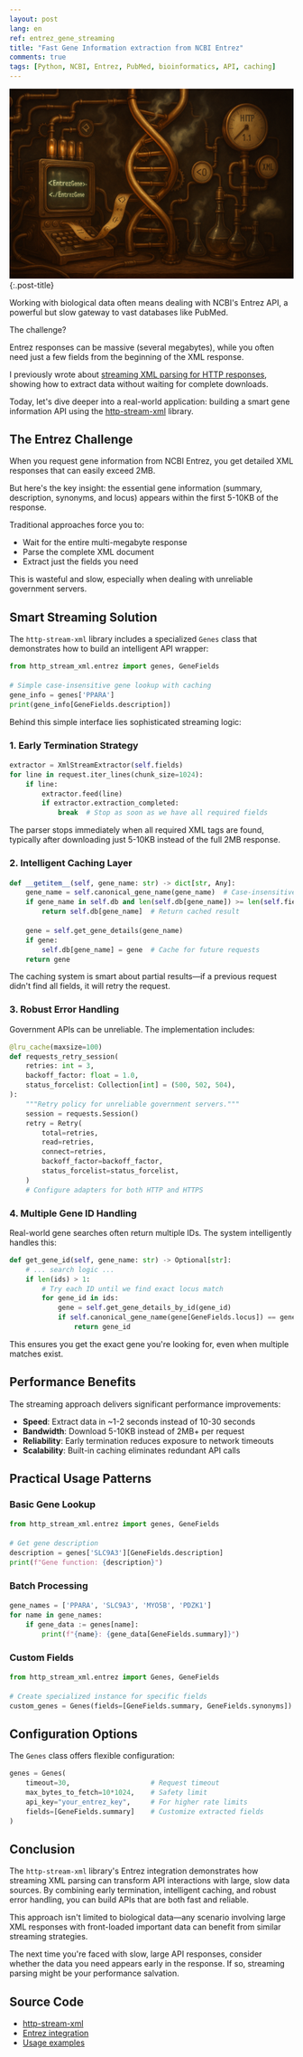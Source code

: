 ```yaml
---
layout: post
lang: en
ref: entrez_gene_streaming
title: "Fast Gene Information extraction from NCBI Entrez"
comments: true
tags: [Python, NCBI, Entrez, PubMed, bioinformatics, API, caching]
---
```


![](/images/dna-helix-streaming.png){:.post-title}

Working with biological data often means dealing with NCBI's Entrez API, a powerful but slow gateway to vast databases like PubMed. 

The challenge? 

Entrez responses can be massive (several megabytes), while you often need just a few fields from the beginning 
of the XML response.

I previously wrote about [streaming XML parsing for HTTP responses](https://sorokin.engineer/posts/en/xml_streaming_chunks_load.html), showing how to extract data without waiting for complete 
downloads. 

Today, let's dive deeper into a real-world application: building a smart gene information API using the 
[http-stream-xml](https://pypi.org/project/http-stream-xml/) library.

## The Entrez Challenge

When you request gene information from NCBI Entrez, you get detailed XML responses that can easily exceed 2MB. 

But here's the key insight: the essential gene information (summary, description, synonyms, and locus) appears within 
the first 5-10KB of the response.

Traditional approaches force you to:
- Wait for the entire multi-megabyte response
- Parse the complete XML document
- Extract just the fields you need

This is wasteful and slow, especially when dealing with unreliable government servers.

## Smart Streaming Solution

The `http-stream-xml` library includes a specialized `Genes` class that demonstrates how to build an intelligent API wrapper:

```python
from http_stream_xml.entrez import genes, GeneFields

# Simple case-insensitive gene lookup with caching
gene_info = genes['PPARA']
print(gene_info[GeneFields.description])
```

Behind this simple interface lies sophisticated streaming logic:

### 1. Early Termination Strategy

```python
extractor = XmlStreamExtractor(self.fields)
for line in request.iter_lines(chunk_size=1024):
    if line:
        extractor.feed(line)
        if extractor.extraction_completed:
            break  # Stop as soon as we have all required fields
```

The parser stops immediately when all required XML tags are found, typically after downloading just 5-10KB instead of the full 2MB response.

### 2. Intelligent Caching Layer

```python
def __getitem__(self, gene_name: str) -> dict[str, Any]:
    gene_name = self.canonical_gene_name(gene_name)  # Case-insensitive
    if gene_name in self.db and len(self.db[gene_name]) >= len(self.fields):
        return self.db[gene_name]  # Return cached result

    gene = self.get_gene_details(gene_name)
    if gene:
        self.db[gene_name] = gene  # Cache for future requests
    return gene
```

The caching system is smart about partial results—if a previous request didn't find all fields, it will retry the request.

### 3. Robust Error Handling

Government APIs can be unreliable. The implementation includes:

```python
@lru_cache(maxsize=100)
def requests_retry_session(
    retries: int = 3,
    backoff_factor: float = 1.0,
    status_forcelist: Collection[int] = (500, 502, 504),
):
    """Retry policy for unreliable government servers."""
    session = requests.Session()
    retry = Retry(
        total=retries,
        read=retries,
        connect=retries,
        backoff_factor=backoff_factor,
        status_forcelist=status_forcelist,
    )
    # Configure adapters for both HTTP and HTTPS
```

### 4. Multiple Gene ID Handling

Real-world gene searches often return multiple IDs. The system intelligently handles this:

```python
def get_gene_id(self, gene_name: str) -> Optional[str]:
    # ... search logic ...
    if len(ids) > 1:
        # Try each ID until we find exact locus match
        for gene_id in ids:
            gene = self.get_gene_details_by_id(gene_id)
            if self.canonical_gene_name(gene[GeneFields.locus]) == gene_name:
                return gene_id
```

This ensures you get the exact gene you're looking for, even when multiple matches exist.

## Performance Benefits

The streaming approach delivers significant performance improvements:

- **Speed**: Extract data in ~1-2 seconds instead of 10-30 seconds
- **Bandwidth**: Download 5-10KB instead of 2MB+ per request
- **Reliability**: Early termination reduces exposure to network timeouts
- **Scalability**: Built-in caching eliminates redundant API calls

## Practical Usage Patterns

### Basic Gene Lookup
```python
from http_stream_xml.entrez import genes, GeneFields

# Get gene description
description = genes['SLC9A3'][GeneFields.description]
print(f"Gene function: {description}")
```

### Batch Processing
```python
gene_names = ['PPARA', 'SLC9A3', 'MYO5B', 'PDZK1']
for name in gene_names:
    if gene_data := genes[name]:
        print(f"{name}: {gene_data[GeneFields.summary]}")
```

### Custom Fields
```python
from http_stream_xml.entrez import Genes, GeneFields

# Create specialized instance for specific fields
custom_genes = Genes(fields=[GeneFields.summary, GeneFields.synonyms])
```

## Configuration Options

The `Genes` class offers flexible configuration:

```python
genes = Genes(
    timeout=30,                    # Request timeout
    max_bytes_to_fetch=10*1024,    # Safety limit
    api_key="your_entrez_key",     # For higher rate limits
    fields=[GeneFields.summary]    # Customize extracted fields
)
```

## Conclusion

The `http-stream-xml` library's Entrez integration demonstrates how streaming XML parsing can transform API interactions with large, slow data sources. By combining early termination, intelligent caching, and robust error handling, you can build APIs that are both fast and reliable.

This approach isn't limited to biological data—any scenario involving large XML responses with front-loaded important data can benefit from similar streaming strategies.

The next time you're faced with slow, large API responses, consider whether the data you need appears early in the response. If so, streaming parsing might be your performance salvation.

## Source Code

- [http-stream-xml](https://github.com/andgineer/http-stream-xml)
- [Entrez integration](https://github.com/andgineer/http-stream-xml/blob/master/src/http_stream_xml/entrez.py)
- [Usage examples](https://github.com/andgineer/http-stream-xml/tree/master/src/http_stream_xml/examples)